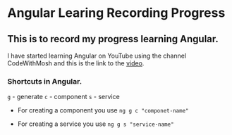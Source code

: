 # Angular Learing Recording Progress
## This is to record my progress learning Angular.

I have started learning Angular on YouTube using the channel CodeWithMosh
and this is the link to the [video](https://www.youtube.com/watch?v=k5E2AVpwsko&t).

### Shortcuts in Angular.
`g` - generate
`c` - component
`s` - service
- For creating a component you use `ng g c "componet-name"`
* For creating a service you use `ng g s "service-name"`
